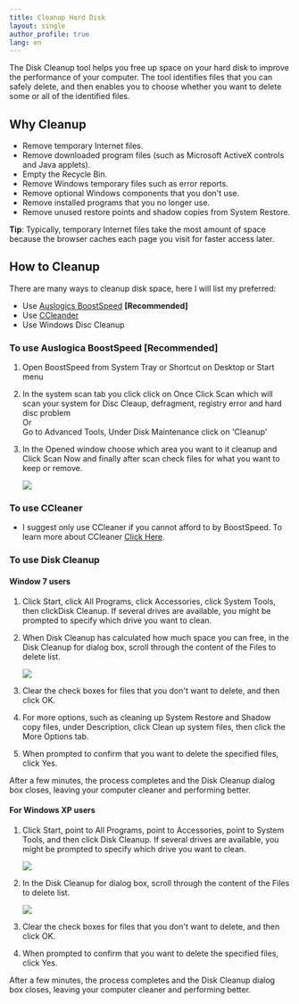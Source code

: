 ```yaml
---
title: Cleanup Hard Disk
layout: single
author_profile: true
lang: en
---
```

The Disk Cleanup tool helps you free up space on your hard disk to improve the performance of your computer. The tool identifies files that you can safely delete, and then enables you to choose whether you want to delete some or all of the identified files.  

Why Cleanup
-----------

* Remove temporary Internet files.
* Remove downloaded program files (such as Microsoft ActiveX controls and Java applets).
* Empty the Recycle Bin.
* Remove Windows temporary files such as error reports.
* Remove optional Windows components that you don't use.
* Remove installed programs that you no longer use.
* Remove unused restore points and shadow copies from System Restore.

**Tip**: Typically, temporary Internet files take the most amount of space because the browser caches each page you visit for faster access later.

How to Cleanup
--------------

There are many ways to cleanup disk space, here I will list my preferred:

* Use [Auslogics BoostSpeed](/knowledge-base/programs/boostspeed) **\[Recommended\]**
* Use [CCleander](/knowledge-base/programs/ccleaner)
* Use Windows Disc Cleanup

### To use Auslogica BoostSpeed \[Recommended\]

1. Open BoostSpeed from System Tray or Shortcut on Desktop or Start menu
2. In the system scan tab you click click on Once Click Scan which will scan your system for Disc Cleaup, defragment, registry error and hard disc problem  
    Or  
    Go to Advanced Tools, Under Disk Maintenance click on 'Cleanup'
3. In the Opened window choose which area you want to it cleanup and Click Scan Now and finally after scan check files for what you want to keep or remove.  

    ![](/images/rsrc/1293366661674/computer/how-to/maintenance/cleanup-hard-disk/disk-cleaner.gif)

### To use CCleaner

* I suggest only use CCleaner if you cannot afford to by BoostSpeed. To learn more about CCleaner [Click Here](/knowledge-base/programs/ccleaner).

### To use Disk Cleanup

#### Window 7 users

1. Click Start, click All Programs, click Accessories, click System Tools, then clickDisk Cleanup. If several drives are available, you might be prompted to specify which drive you want to clean.
2. When Disk Cleanup has calculated how much space you can free, in the Disk Cleanup for dialog box, scroll through the content of the Files to delete list.  

    ![](/images/rsrc/1293366232196/computer/how-to/maintenance/cleanup-hard-disk/speed_screenshot1.jpg)

3. Clear the check boxes for files that you don't want to delete, and then click OK.
4. For more options, such as cleaning up System Restore and Shadow copy files, under Description, click Clean up system files, then click the More Options tab.
5. When prompted to confirm that you want to delete the specified files, click Yes.

After a few minutes, the process completes and the Disk Cleanup dialog box closes, leaving your computer cleaner and performing better.  

#### For Windows XP users

1. Click Start, point to All Programs, point to Accessories, point to System Tools, and then click Disk Cleanup. If several drives are available, you might be prompted to specify which drive you want to clean.  

    ![](/images/rsrc/1293366282108/computer/how-to/maintenance/cleanup-hard-disk/diskcleanup1.jpg)

2. In the Disk Cleanup for dialog box, scroll through the content of the Files to delete list.  

    ![](/images/rsrc/1293366264215/computer/how-to/maintenance/cleanup-hard-disk/diskcleanup2.jpg)

3. Clear the check boxes for files that you don't want to delete, and then click OK.
4. When prompted to confirm that you want to delete the specified files, click Yes.

After a few minutes, the process completes and the Disk Cleanup dialog box closes, leaving your computer cleaner and performing better.
